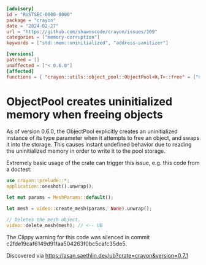 ```toml
[advisory]
id = "RUSTSEC-0000-0000"
package = "crayon"
date = "2024-02-27"
url = "https://github.com/shawnscode/crayon/issues/109"
categories = ["memory-corruption"]
keywords = ["std::mem::uninitialized", "address-sanitizer"]

[versions]
patched = []
unaffected = ["< 0.6.0"]
[affected]
functions = { "crayon::utils::object_pool::ObjectPool<H,T>::free" = [">=0.6.0"] }
```

# ObjectPool creates uninitialized memory when freeing objects

As of version 0.6.0, the ObjectPool explicitly creates an uninitialized instance of its
type parameter when it attempts to free an object, and swaps it into the storage. This
causes instant undefined behavior due to reading the uninitialized memory in order to
write it to the pool storage.

Extremely basic usage of the crate can trigger this issue, e.g. this code from a doctest:

```rust
use crayon::prelude::*;
application::oneshot().unwrap();

let mut params = MeshParams::default();

let mesh = video::create_mesh(params, None).unwrap();

// Deletes the mesh object.
video::delete_mesh(mesh); // <-- UB
```

The Clippy warning for this code was silenced in commit c2fde19caf6149d91faa504263f0bc5cafc35de5.

Discovered via https://asan.saethlin.dev/ub?crate=crayon&version=0.7.1
